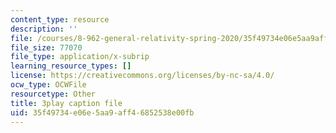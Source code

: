 ```yaml
---
content_type: resource
description: ''
file: /courses/8-962-general-relativity-spring-2020/35f49734e06e5aa9aff46852538e00fb_d1dtqw7f6pw.vtt
file_size: 77070
file_type: application/x-subrip
learning_resource_types: []
license: https://creativecommons.org/licenses/by-nc-sa/4.0/
ocw_type: OCWFile
resourcetype: Other
title: 3play caption file
uid: 35f49734-e06e-5aa9-aff4-6852538e00fb
---
```

